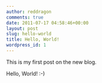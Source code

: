 ```yaml
---
author: reddragon
comments: true
date: 2011-07-17 04:58:46+00:00
layout: post
slug: hello-world
title: Hello, World!
wordpress_id: 1
---
```


This is my first post on the new blog.

Hello, World! :-)
